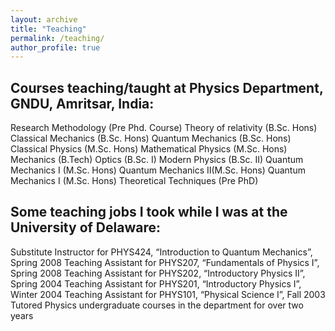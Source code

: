 ```yaml
---
layout: archive
title: "Teaching"
permalink: /teaching/
author_profile: true
---
```


## Courses teaching/taught at Physics Department, GNDU, Amritsar, India:

Research Methodology (Pre Phd. Course)
Theory of relativity (B.Sc. Hons)
Classical Mechanics (B.Sc. Hons)
Quantum Mechanics (B.Sc. Hons)
Classical Physics (M.Sc. Hons)
Mathematical Physics (M.Sc. Hons)
Mechanics (B.Tech)
Optics (B.Sc. I)
Modern Physics (B.Sc. II) 
Quantum Mechanics I (M.Sc. Hons)
Quantum Mechanics II(M.Sc. Hons) 
Quantum Mechanics I (M.Sc. Hons)
Theoretical Techniques (Pre PhD)

## Some teaching jobs I took while I was at the University of Delaware: 

Substitute Instructor for PHYS424, “Introduction to Quantum Mechanics”, Spring 2008
Teaching Assistant for PHYS207, “Fundamentals of Physics I”, Spring 2008
Teaching Assistant for PHYS202, “Introductory Physics II”, Spring 2004
Teaching Assistant for PHYS201, “Introductory Physics I”, Winter 2004
Teaching Assistant for PHYS101, “Physical Science I”, Fall 2003          
Tutored Physics undergraduate courses in the department for over two years

